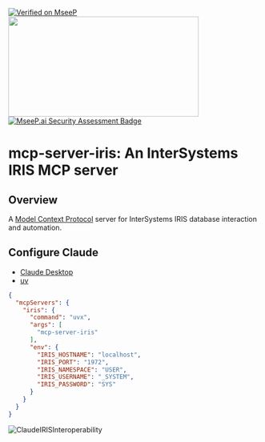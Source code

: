 [![Verified on MseeP](https://mseep.ai/badge.svg)](https://mseep.ai/app/def21561-5d36-4457-b4a8-ba819ac26918)
<a href="https://glama.ai/mcp/servers/@caretdev/mcp-server-iris">
  <img width="380" height="200" src="https://glama.ai/mcp/servers/@caretdev/mcp-server-iris/badge" />
</a>
[![MseeP.ai Security Assessment Badge](https://mseep.net/pr/caretdev-mcp-server-iris-badge.png)](https://mseep.ai/app/caretdev-mcp-server-iris)

# mcp-server-iris: An InterSystems IRIS MCP server

## Overview

A [Model Context Protocol](https://modelcontextprotocol.io/introduction) server for InterSystems IRIS database interaction and automation.

## Configure Claude

- [Claude Desktop](https://claude.ai/download)
- [uv](https://docs.astral.sh/uv/getting-started/installation/)

```json
{
  "mcpServers": {
    "iris": {
      "command": "uvx",
      "args": [
        "mcp-server-iris"
      ],
      "env": {
        "IRIS_HOSTNAME": "localhost",
        "IRIS_PORT": "1972",
        "IRIS_NAMESPACE": "USER",
        "IRIS_USERNAME": "_SYSTEM",
        "IRIS_PASSWORD": "SYS"
      }
    }
  }
}
```

![ClaudeIRISInteroperability](https://github.com/user-attachments/assets/ec5b90e6-1cd3-467a-8875-72a13606a747)
